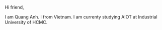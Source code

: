 Hi friend,

I am Quang Anh. I from Vietnam. I am currenty studying AIOT at Industrial University of HCMC.


<!---
anhle6723/anhle6723 is a ✨ special ✨ repository because its `README.md` (this file) appears on your GitHub profile.
You can click the Preview link to take a look at your changes.
--->
